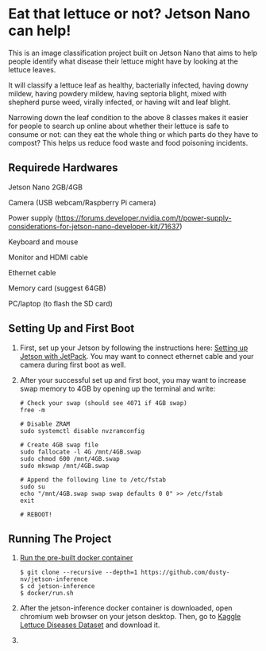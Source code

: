 # Eat that lettuce or not? Jetson Nano can help! 
This is an image classification project built on Jetson Nano that aims to help people identify what disease their lettuce might have by looking at the lettuce leaves. 

It will classify a lettuce leaf as healthy, bacterially infected, having downy mildew, having powdery mildew, having septoria blight, mixed with shepherd purse weed, virally infected, or having wilt and leaf blight. 

Narrowing down the leaf condition to the above 8 classes makes it easier for people to search up online about whether their lettuce is safe to consume or not: can they eat the whole thing or which parts do they have to compost? This helps us reduce food waste and food poisoning incidents. 

## Requirede Hardwares
Jetson Nano 2GB/4GB

Camera (USB webcam/Raspberry Pi camera)

Power supply (https://forums.developer.nvidia.com/t/power-supply-considerations-for-jetson-nano-developer-kit/71637)

Keyboard and mouse

Monitor and HDMI cable

Ethernet cable

Memory card (suggest 64GB)

PC/laptop (to flash the SD card)

## Setting Up and First Boot
1. First, set up your Jetson by following the instructions here: [Setting up Jetson with JetPack](https://github.com/dusty-nv/jetson-inference/blob/master/docs/jetpack-setup-2.md). You may want to connect ethernet cable and your camera during first boot as well.
   
2. After your successful set up and first boot, you may want to increase swap memory to 4GB by opening up the terminal and write:
   ```
   # Check your swap (should see 4071 if 4GB swap)
   free -m
   
   # Disable ZRAM
   sudo systemctl disable nvzramconfig

   # Create 4GB swap file
   sudo fallocate -l 4G /mnt/4GB.swap
   sudo chmod 600 /mnt/4GB.swap
   sudo mkswap /mnt/4GB.swap

   # Append the following line to /etc/fstab
   sudo su
   echo "/mnt/4GB.swap swap swap defaults 0 0" >> /etc/fstab
   exit

   # REBOOT!
   ```

## Running The Project
1. [Run the pre-built docker container]( https://github.com/dusty-nv/jetson-inference/blob/master/docs/aux-docker.md)
   ```
   $ git clone --recursive --depth=1 https://github.com/dusty-nv/jetson-inference
   $ cd jetson-inference
   $ docker/run.sh
   ```
2. After the jetson-inference docker container is downloaded, open chromium web browser on your jetson desktop. Then, go to [Kaggle Lettuce Diseases Dataset](https://www.kaggle.com/datasets/ashishjstar/lettuce-diseases) and download it. 

3. 
